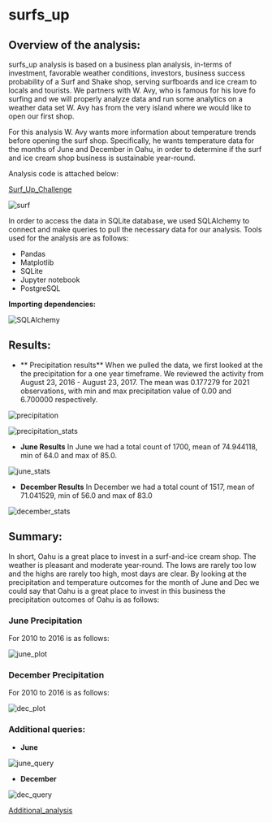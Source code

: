 # surfs_up

## Overview of the analysis:
surfs_up analysis is based on a business plan analysis, in-terms of investment, favorable weather conditions, investors, business success probability of a Surf and Shake shop, serving surfboards and ice cream to locals and tourists. We partners with W. Avy, who is famous for his love fo surfing and we will properly analyze data and run some analytics on a weather data set W. Avy has from the very island where we would like to open our first shop. 

For this analysis W. Avy wants more information about temperature trends before opening the surf shop. Specifically, he wants temperature data for the months of June and December in Oahu, in order to determine if the surf and ice cream shop business is sustainable year-round. 

Analysis code is attached below:

[Surf_Up_Challenge](/SurfsUp_Challenge.ipynb)

![surf](https://user-images.githubusercontent.com/111251560/198156217-afc93560-f16c-45aa-ba94-ea1c323e2cb9.png)

In order to access the data in SQLite database, we used SQLAlchemy to connect and make queries to pull the necessary data for our analysis. Tools used for the analysis are as follows:
- Pandas
- Matplotlib
- SQLite
- Jupyter notebook
- PostgreSQL

**Importing dependencies:**

![SQLAlchemy](https://user-images.githubusercontent.com/111251560/198157093-aab342b4-bb60-42ef-bdab-f88a50026e0d.png)

## Results: 

- ** Precipitation results**
When we pulled the data, we first looked at the the precipitation for a one year timeframe. We reviewed the activity from August 23, 2016 - August 23, 2017. The mean was 0.177279 for 2021 observations, with min and max precipitation value of 0.00 and 6.700000 respectively.

![precipitation](https://user-images.githubusercontent.com/111251560/198177191-3d8d3fc2-e130-4f87-b539-63aab8e060cf.png)

![precipitation_stats](https://user-images.githubusercontent.com/111251560/198177176-cc285f9b-c182-4e45-b80b-9b4fa9e50010.png)

- **June Results** 
In June we had a total count of 1700, mean of 74.944118, min of 64.0 and max of 85.0.

![june_stats](https://user-images.githubusercontent.com/111251560/198178363-63716a8b-211f-437b-bf7b-e90aea73c341.png)

- **December Results**
In December we had a total count of 1517, mean of 71.041529, min of 56.0 and max of 83.0

![december_stats](https://user-images.githubusercontent.com/111251560/198178465-0c108d25-0b5f-4b83-84eb-a9b9ef45239f.png)

## Summary:

In short, Oahu is a great place to invest in a surf-and-ice cream shop. The weather is pleasant and moderate year-round. The lows are rarely too low and the highs are rarely too high, most days are clear. By looking at the precipitation and temperature outcomes for the month of June and Dec we could say that Oahu is a great place to invest in this business the precipitation outcomes of Oahu is as follows:

### June Precipitation 
For 2010 to 2016 is as follows:

![june_plot](https://user-images.githubusercontent.com/111251560/198185113-99a2ae2b-2185-4f2f-8791-0796e84c0d67.png)

### December Precipitation
For 2010 to 2016 is as follows:

![dec_plot](https://user-images.githubusercontent.com/111251560/198185186-c0b471d8-6c67-4d3d-95c7-449e1452ab97.png)

### Additional queries:

- **June**

![june_query](https://user-images.githubusercontent.com/111251560/198185344-15eb4c0f-8420-420b-89ff-21153ee182cf.png)

- **December**

![dec_query](https://user-images.githubusercontent.com/111251560/198185370-1d803373-5da6-405a-8ae0-954e247dd4e2.png)

[Additional_analysis](/climate_analysis.ipynb)
